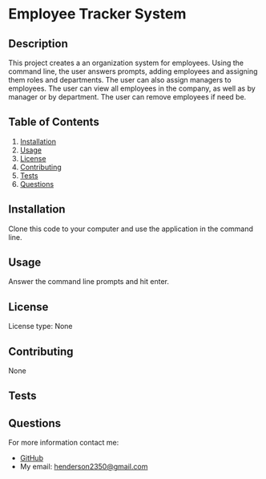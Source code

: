 # Employee Tracker System

## Description
This project creates a an organization system for employees. Using the command line, the user answers prompts, adding employees and assigning them roles and departments. The user can also assign managers to employees. The user can view all employees in the company, as well as by manager or by department. The user can remove employees if need be.  

## Table of Contents
1. [Installation](#installation)
2. [Usage](#usage)
3. [License](#license)
4. [Contributing](#contributing)
4. [Tests](#tests)
5. [Questions](#questions)

## Installation
Clone this code to your computer and use the application in the command line.

## Usage
Answer the command line prompts and hit enter.

## License
License type: None

## Contributing
None

## Tests

## Questions
For more information contact me:
- [GitHub](https://github.com/henderson2350)  
- My email: henderson2350@gmail.com